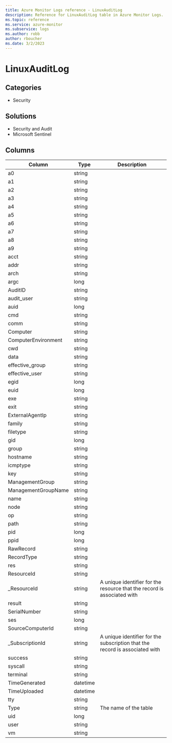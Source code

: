 ```yaml
---
title: Azure Monitor Logs reference - LinuxAuditLog
description: Reference for LinuxAuditLog table in Azure Monitor Logs.
ms.topic: reference
ms.service: azure-monitor
ms.subservice: logs
ms.author: robb
author: rboucher
ms.date: 3/2/2023
---
```


# LinuxAuditLog

 

## Categories

- Security
## Solutions

- Security and Audit
- Microsoft Sentinel




## Columns

| Column | Type | Description |
| --- | --- | --- |
| a0 | string |  |
| a1 | string |  |
| a2 | string |  |
| a3 | string |  |
| a4 | string |  |
| a5 | string |  |
| a6 | string |  |
| a7 | string |  |
| a8 | string |  |
| a9 | string |  |
| acct | string |  |
| addr | string |  |
| arch | string |  |
| argc | long |  |
| AuditID | string |  |
| audit_user | string |  |
| auid | long |  |
| cmd | string |  |
| comm | string |  |
| Computer | string |  |
| ComputerEnvironment | string |  |
| cwd | string |  |
| data | string |  |
| effective_group | string |  |
| effective_user | string |  |
| egid | long |  |
| euid | long |  |
| exe | string |  |
| exit | string |  |
| ExternalAgentIp | string |  |
| family | string |  |
| filetype | string |  |
| gid | long |  |
| group | string |  |
| hostname | string |  |
| icmptype | string |  |
| key | string |  |
| ManagementGroup | string |  |
| ManagementGroupName | string |  |
| name | string |  |
| node | string |  |
| op | string |  |
| path | string |  |
| pid | long |  |
| ppid | long |  |
| RawRecord | string |  |
| RecordType | string |  |
| res | string |  |
| ResourceId | string |  |
| _ResourceId | string | A unique identifier for the resource that the record is associated with |
| result | string |  |
| SerialNumber | string |  |
| ses | long |  |
| SourceComputerId | string |  |
| _SubscriptionId | string | A unique identifier for the subscription that the record is associated with |
| success | string |  |
| syscall | string |  |
| terminal | string |  |
| TimeGenerated | datetime |  |
| TimeUploaded | datetime |  |
| tty | string |  |
| Type | string | The name of the table |
| uid | long |  |
| user | string |  |
| vm | string |  |
